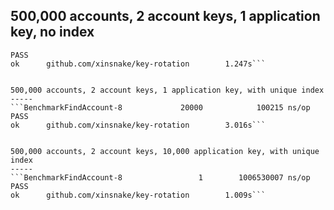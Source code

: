 

500,000 accounts, 2 account keys, 1 application key, no index
-----
```BenchmarkFindAccount-8                50          24286577 ns/op
PASS
ok      github.com/xinsnake/key-rotation        1.247s```


500,000 accounts, 2 account keys, 1 application key, with unique index
-----
```BenchmarkFindAccount-8             20000            100215 ns/op
PASS
ok      github.com/xinsnake/key-rotation        3.016s```


500,000 accounts, 2 account keys, 10,000 application key, with unique index
-----
```BenchmarkFindAccount-8                 1        1006530007 ns/op
PASS
ok      github.com/xinsnake/key-rotation        1.009s```